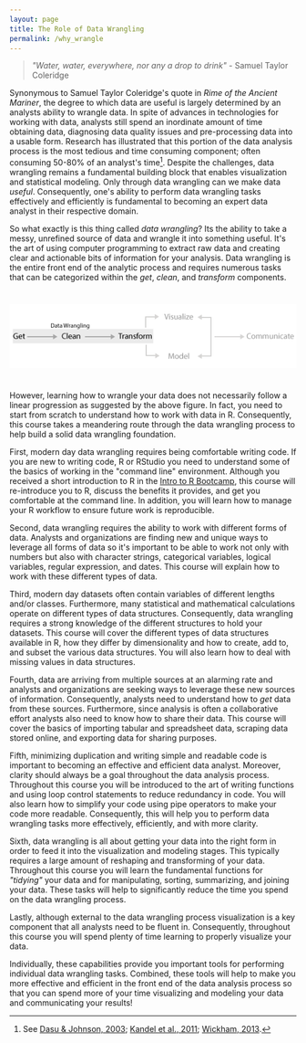 ```yaml
---
layout: page
title: The Role of Data Wrangling
permalink: /why_wrangle
---
```


> *"Water, water, everywhere, nor any a drop to drink"* - Samuel Taylor Coleridge


Synonymous to Samuel Taylor Coleridge's quote in *Rime of the Ancient Mariner*, the degree to which data are useful is largely determined by an analysts ability to wrangle data.  In spite of advances in technologies for working with data, analysts still spend an inordinate amount of time obtaining data, diagnosing data quality issues and pre-processing data into a usable form.  Research has illustrated that this portion of the data analysis process is the most tedious and time consuming component; often consuming 50-80% of an analyst's time[^elephant].  Despite the challenges, data wrangling remains a fundamental building block that enables visualization and statistical modeling. Only through data wrangling can we make data *useful*. Consequently, one's ability to perform data wrangling tasks effectively and efficiently is fundamental to becoming an expert data analyst in their respective domain.

So what exactly is this thing called *data wrangling*?  Its the ability to take a messy, unrefined source of data and wrangle it into something useful. It's the art of using computer programming to extract raw data and creating clear and actionable bits of information for your analysis. Data wrangling is the entire front end of the analytic process and requires numerous tasks that can be categorized within the *get*, *clean*, and *transform* components. 

<img src="/public/images/dataWrangling/data_wrangling.png" alt="Data wrangling process" align="middle" vspace="25">

However, learning how to wrangle your data does not necessarily follow a linear progression as suggested by the above figure. In fact, you need to start from scratch to understand how to work with data in R.  Consequently, this course takes a meandering route through the data wrangling process to help build a solid data wrangling foundation. 

First, modern day data wrangling requires being comfortable writing code. If you are new to writing code, R or RStudio you need to understand some of the basics of working in the "command line" environment. Although you received a short introduction to R in the [Intro to R Bootcamp](http://uc-r.github.io/r_bootcamp), this course will re-introduce you to R, discuss the benefits it provides, and get you comfortable at the command line.  In addition, you will learn how to manage your R workflow to ensure future work is reproducible. 

Second, data wrangling requires the ability to work with different forms of data.  Analysts and organizations are finding new and unique ways to leverage all forms of data so it's important to be able to work not only with numbers but also with character strings, categorical variables, logical variables, regular expression, and dates.  This course will explain how to work with these different types of data.

Third, modern day datasets often contain variables of different lengths and/or classes. Furthermore, many statistical and mathematical calculations operate on different types of data structures. Consequently, data wrangling requires a strong knowledge of the different structures to hold your datasets. This course will cover the different types of data structures available in R, how they differ by dimensionality and how to create, add to, and subset the various data structures. You will also learn how to deal with missing values in data structures.

Fourth, data are arriving from multiple sources at an alarming rate and analysts and organizations are seeking ways to leverage these new sources of information. Consequently, analysts need to understand how to *get* data from these sources.  Furthermore, since analysis is often a collaborative effort analysts also need to know how to share their data. This course will cover the basics of importing tabular and spreadsheet data, scraping data stored online, and exporting data for sharing purposes.

Fifth, minimizing duplication and writing simple and readable code is important to becoming an effective and efficient data analyst. Moreover, clarity should always be a goal throughout the data analysis process. Throughout this course you will be introduced to the art of writing functions and using loop control statements to reduce redundancy in code. You will also learn how to simplify your code using pipe operators to make your code more readable. Consequently, this will help you to perform data wrangling tasks more effectively, efficiently, and with more clarity.

Sixth, data wrangling is all about getting your data into the right form in order to feed it into the visualization and modeling stages. This typically requires a large amount of reshaping and transforming of your data. Throughout this course you will learn the fundamental functions for *"tidying"* your data and for manipulating, sorting, summarizing, and joining your data. These tasks will help to significantly reduce the time you spend on the data wrangling process.

Lastly, although external to the data wrangling process visualization is a key component that all analysts need to be fluent in.  Consequently, throughout this course you will spend plenty of time learning to properly visualize your data.

Individually, these capabilities provide you important tools for performing individual data wrangling tasks. Combined, these tools will help to make you more effective and efficient in the front end of the data analysis process so that you can spend more of your time visualizing and modeling your data and communicating your results!


[^elephant]: See [Dasu & Johnson, 2003](http://samples.sainsburysebooks.co.uk/9780471458647_sample_388340.pdf); [Kandel et al., 2011](http://ivi.sagepub.com/content/10/4/271.short); [Wickham, 2013](http://www.jstatsoft.org/article/view/v059i10).
